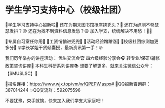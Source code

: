 # 学生学习支持中心（校级社团）
🎊学生学习支持中心招新啦🎊
还在为期末图书馆抢座挠秃头？🤯
还在为综测不够瑟瑟发抖？😣
还在为找不到资料信息发愁？😩
加入学支，统统解决不用愁！💪🏻

🥰专属自习室任你用🥰
🤩工资悄悄进兜兜🤩
🥳活动经验蹭蹭涨🥳
🤗校级社团综测加更多分🤗
🤓学长学姐干货倾囊授，最新资讯第一手！🤓

我们历年举办的讲座活动：
优生交流会🏆
四六级经验分享会🎧
转专业/保研/辅修政策咨询讲座📝
本科生科研系列讲座📚
想要了解更多，就来关注微信公众号：【SMUSLSC】🔆

🔗报名连接：https://www.wjx.top/vm/wfQPEPW.aspx#
💬QQ招新咨询群：387014244
✨QQ交流群：592075596

不要犹豫，束手就擒，快来加入我们学支大家庭吧‼️
